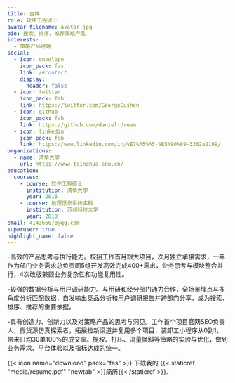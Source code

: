 ```yaml
---
title: 吉祥
role: 软件工程硕士
avatar_filename: avatar.jpg
bio: 搜索、排序、推荐策略产品
interests:
  - 策略产品经理
social:
  - icon: envelope
    icon_pack: fas
    link: /#contact
    display:
      header: false
  - icon: twitter
    icon_pack: fab
    link: https://twitter.com/GeorgeCushen
  - icon: github
    icon_pack: fab
    link: https://github.com/daniel-dream
  - icon: linkedin
    icon_pack: fab
    link: https://www.linkedin.com/in/%E7%A5%A5-%E5%90%89-3362a2199/
organizations:
  - name: 清华大学
    url: https://www.tsinghua.edu.cn/
education:
  courses:
    - course: 软件工程硕士
      institution: 清华大学
      year: 2016
    - course: 地理信息系统本科
      institution: 苏州科技大学
      year: 2010
email: 414366078@qq.com
superuser: true
highlight_name: false
---
```

\-高效的产品思考与执行能力。校招工作首月跟大项目，次月独立承接需求，一年作为部门业务需求总负责同5组开发高效完成400+需求，业务思考与模块整合并行，4次改版兼顾业务复杂性和功能复用性。

\-较强的数据分析与用户调研能力。与用研和经分部门通力合作，全场景埋点与多角度分析匹配数据，自发输出竞品分析和用户调研报告并跨部门分享，成为搜索、排序、推荐的重要依据。

\-具有创造力、创新力以及对策略产品的思考与洞见。工作首个项目官网SEO负责人，假货源仿真探索者，拓展拉新渠道并复用多个项目，装卸工小程序从0到1，带来日均30单100%的成交率。提权、打压、流量倾斜等策略的实验与优化，做到业务需求、平台体验以及指标达成的统一。

{{< icon name="download" pack="fas" >}} 下载我的 {{< staticref "media/resume.pdf" "newtab" >}}简历{{< /staticref >}}.